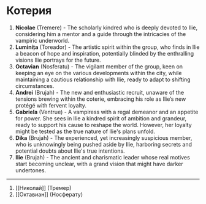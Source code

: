 # Котерия

1. **Nicolae** (Tremere) - The scholarly kindred who is deeply devoted to Ilie, considering him a mentor and a guide through the intricacies of the vampiric underworld.
2. **Luminița** (Toreador) - The artistic spirit within the group, who finds in Ilie a beacon of hope and inspiration, potentially blinded by the enthralling visions Ilie portrays for the future.
3. **Octavian** (Nosferatu) - The vigilant member of the group, keen on keeping an eye on the various developments within the city, while maintaining a cautious relationship with Ilie, ready to adapt to shifting circumstances.
4. **Andrei** (Brujah) - The new and enthusiastic recruit, unaware of the tensions brewing within the coterie, embracing his role as Ilie’s new protégé with fervent loyalty.
5. **Gabriela** (Ventrue) - A vampiress with a regal demeanor and an appetite for power. She sees in Ilie a kindred spirit of ambition and grandeur, ready to support his cause to reshape the world. However, her loyalty might be tested as the true nature of Ilie's plans unfold.
6. **Dika** (Brujah) - The experienced, yet increasingly suspicious member, who is unknowingly being pushed aside by Ilie, harboring secrets and potential doubts about Ilie's true intentions.
7. **Ilie** (Brujah) - The ancient and charismatic leader whose real motives start becoming unclear, with a grand vision that might have darker undertones.

---

1. [[Николай]] (Тремер)
2. [[Октавиан]] (Носферату)